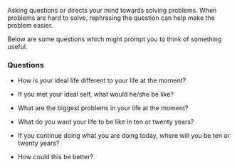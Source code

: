Asking questions or directs your mind towards solving problems. When problems are hard to solve, rephrasing the question can help make the problem easier.

Below are some questions which might prompt you to think of something useful.

### Questions

- How is your ideal life different to your life at the moment?
- If you met your ideal self, what would he/she be like?
- What are the biggest problems in your life at the moment?
- What do you want your life to be like in ten or twenty years?
- If you continue doing what you are doing today, where will you be ten or twenty years?

- How could this be better?